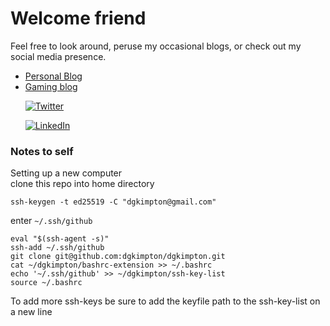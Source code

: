 # Welcome friend

Feel free to look around, peruse my occasional blogs, or check out my social media presence.

* [Personal Blog](https://www.deconflations.com/)  
* [Gaming blog](https://dgkimpton.github.io/reaction/)  

&nbsp;&nbsp;&nbsp;&nbsp;&nbsp;&nbsp;[![Twitter](https://img.shields.io/twitter/follow/dgkimpton?style=social)](https://twitter.com/dgkimpton)  

&nbsp;&nbsp;&nbsp;&nbsp;&nbsp;&nbsp;[![LinkedIn](https://static-exp1.licdn.com/scds/common/u/images/logos/linkedin/logo_linkedin_93x21_v2.png)](https://www.linkedin.com/in/dgkimpton/)


### Notes to self
Setting up a new computer  
clone this repo into home directory  
```
ssh-keygen -t ed25519 -C "dgkimpton@gmail.com"
```
enter `~/.ssh/github`
```
eval "$(ssh-agent -s)"
ssh-add ~/.ssh/github
git clone git@github.com:dgkimpton/dgkimpton.git
cat ~/dgkimpton/bashrc-extension >> ~/.bashrc
echo '~/.ssh/github' >> ~/dgkimpton/ssh-key-list
source ~/.bashrc
```
To add more ssh-keys be sure to add the keyfile path to the ssh-key-list on a new line

